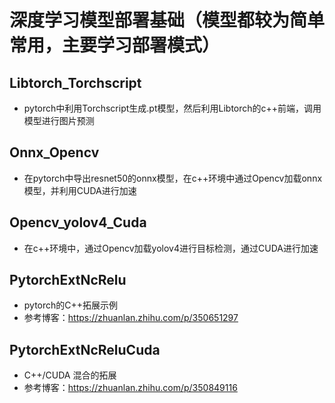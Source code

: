 # 深度学习模型部署基础（模型都较为简单常用，主要学习部署模式）
## Libtorch_Torchscript
- pytorch中利用Torchscript生成.pt模型，然后利用Libtorch的c++前端，调用模型进行图片预测

## Onnx_Opencv
- 在pytorch中导出resnet50的onnx模型，在c++环境中通过Opencv加载onnx模型，并利用CUDA进行加速

## Opencv_yolov4_Cuda
- 在c++环境中，通过Opencv加载yolov4进行目标检测，通过CUDA进行加速

## PytorchExtNcRelu
-  pytorch的C++拓展示例
- 参考博客：https://zhuanlan.zhihu.com/p/350651297

## PytorchExtNcReluCuda
-  C++/CUDA 混合的拓展
- 参考博客：https://zhuanlan.zhihu.com/p/350849116

